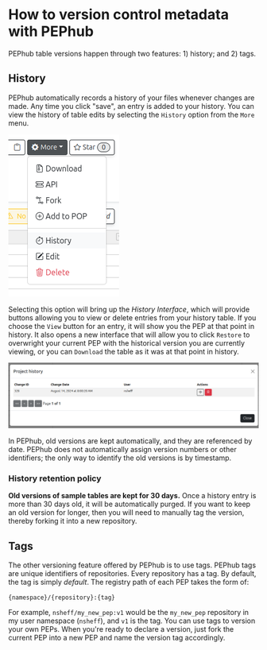 # How to version control metadata with PEPhub

PEPhub table versions happen through two features: 1) history; and 2) tags.

## History

PEPhub automatically records a history of your files whenever changes are made. Any time you click "save", an entry is added to your history. You can view the history of table edits by selecting the `History` option from the `More` menu.

![alt text](../img/menu-history.png)

Selecting this option will bring up the *History Interface*, which will provide buttons allowing you to view or delete entries from your history table. If you choose the `View` button for an entry, it will show you the PEP at that point in history. It also opens a new interface that will allow you to click `Restore` to overwright your current PEP with the historical version you are currently viewing, or you can `Download` the table as it was at that point in history.

![alt text](../img/history-interface.png)

In PEPhub, old versions are kept automatically, and they are referenced by date. PEPhub does not automatically assign version numbers or other identifiers; the only way to identify the old versions is by timestamp.


### History retention policy

**Old versions of sample tables are kept for 30 days.** Once a history entry is more than 30 days old, it will be automatically purged. If you want to keep an old version for longer, then you will need to manually tag the version, thereby forking it into a new repository.

## Tags

The other versioning feature offered by PEPhub is to use tags. PEPhub tags are unique identifiers of repositories. Every repository has a tag. By default, the tag is simply *default*. The registry path of each PEP takes the form of:

```
{namespace}/{repository}:{tag}
```

For example, `nsheff/my_new_pep:v1` would be the `my_new_pep` repository in my user namespace (`nsheff`), and `v1` is the tag. You can use tags to version your own PEPs. When you're ready to declare a version, just fork the current PEP into a new PEP and name the version tag accordingly.
